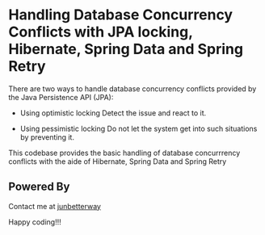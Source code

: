 # Handling Database Concurrency Conflicts with JPA locking, Hibernate, Spring Data and Spring Retry

There are two ways to handle database concurrency conflicts provided by the Java Persistence API (JPA):

* Using optimistic locking
Detect the issue and react to it. 

* Using pessimistic locking 
Do not let the system get into such situations by preventing it.

This codebase provides the basic handling of database concurrrency conflicts with the aide of Hibernate, Spring Data and Spring Retry

## Powered By
Contact me at [junbetterway](mailto:jkpminon12@yahoo.com)

Happy coding!!!


